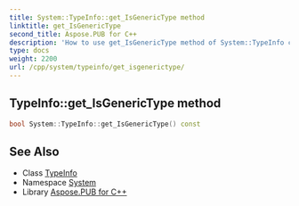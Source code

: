 ```yaml
---
title: System::TypeInfo::get_IsGenericType method
linktitle: get_IsGenericType
second_title: Aspose.PUB for C++
description: 'How to use get_IsGenericType method of System::TypeInfo class in C++.'
type: docs
weight: 2200
url: /cpp/system/typeinfo/get_isgenerictype/
---
```

## TypeInfo::get_IsGenericType method




```cpp
bool System::TypeInfo::get_IsGenericType() const
```

## See Also

* Class [TypeInfo](../)
* Namespace [System](../../)
* Library [Aspose.PUB for C++](../../../)
